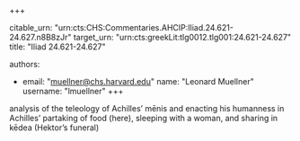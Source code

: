 +++


citable_urn: "urn:cts:CHS:Commentaries.AHCIP:Iliad.24.621-24.627.n8B8zJr"
target_urn: "urn:cts:greekLit:tlg0012.tlg001:24.621-24.627"
title: "Iliad 24.621-24.627"

authors:
- email: "muellner@chs.harvard.edu"
  name: "Leonard Muellner"
  username: "lmuellner"
+++

<p>analysis of the teleology of Achilles’ mēnis and enacting his humanness in Achilles’ partaking of food (here), sleeping with a woman, and sharing in kēdea (Hektor’s funeral)</p>